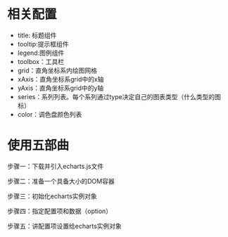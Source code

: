 # 相关配置

+ title: 标题组件
+ tooltip:提示框组件
+ legend:图例组件
+ toolbox：工具栏
+ grid：直角坐标系内绘图网格
+ xAxis：直角坐标系grid中的x轴
+ yAxis：直角坐标系grid中的y轴
+ series：系列列表。每个系列通过type决定自己的图表类型（什么类型的图标）
+ color：调色盘颜色列表



# 使用五部曲

步骤一：下载并引入echarts.js文件

步骤二：准备一个具备大小的DOM容器

步骤三：初始化echarts实例对象

步骤四：指定配置项和数据（option）

步骤五：讲配置项设置给echarts实例对象